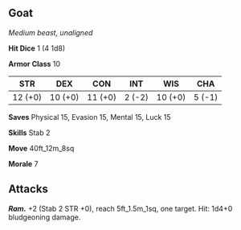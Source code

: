 ## Goat

*Medium beast, unaligned*

**Hit Dice** 1 (4 1d8)

**Armor Class** 10

| STR     | DEX     | CON     | INT     | WIS     | CHA     |
|---------|---------|---------|---------|---------|---------|
| 12 (+0) | 10 (+0) | 11 (+0) |  2 (-2) | 10 (+0) |  5 (-1) |

**Saves** Physical 15, Evasion 15, Mental 15, Luck 15

**Skills** Stab 2

**Move** 40ft_12m_8sq

**Morale** 7

## Attacks

***Ram.*** +2 (Stab 2 STR +0), reach 5ft_1.5m_1sq, one target. Hit: 1d4+0 bludgeoning damage.

